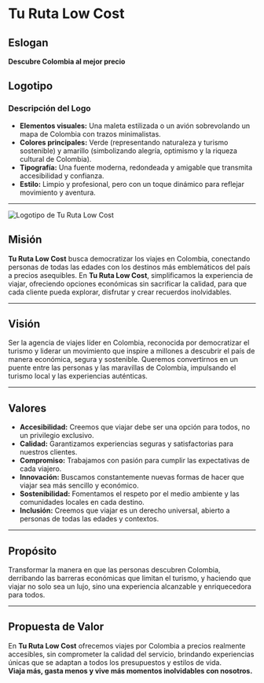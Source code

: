# Tu Ruta Low Cost

## Eslogan
**Descubre Colombia al mejor precio**

## Logotipo
### Descripción del Logo
- **Elementos visuales:** Una maleta estilizada o un avión sobrevolando un mapa de Colombia con trazos minimalistas.
- **Colores principales:** Verde (representando naturaleza y turismo sostenible) y amarillo (simbolizando alegría, optimismo y la riqueza cultural de Colombia).
- **Tipografía:** Una fuente moderna, redondeada y amigable que transmita accesibilidad y confianza.
- **Estilo:** Limpio y profesional, pero con un toque dinámico para reflejar movimiento y aventura.

---
![Logotipo de Tu Ruta Low Cost](file:///C:/Users/maric/Downloads/Imagenes%20de%20la%20marca/Logotipo%201.webp)

## Misión
**Tu Ruta Low Cost** busca democratizar los viajes en Colombia, conectando personas de todas las edades con los destinos más emblemáticos del país a precios asequibles. En **Tu Ruta Low Cost**, simplificamos la experiencia de viajar, ofreciendo opciones económicas sin sacrificar la calidad, para que cada cliente pueda explorar, disfrutar y crear recuerdos inolvidables.

---

## Visión
Ser la agencia de viajes líder en Colombia, reconocida por democratizar el turismo y liderar un movimiento que inspire a millones a descubrir el país de manera económica, segura y sostenible. Queremos convertirnos en un puente entre las personas y las maravillas de Colombia, impulsando el turismo local y las experiencias auténticas.

---

## Valores
- **Accesibilidad:** Creemos que viajar debe ser una opción para todos, no un privilegio exclusivo.
- **Calidad:** Garantizamos experiencias seguras y satisfactorias para nuestros clientes.
- **Compromiso:** Trabajamos con pasión para cumplir las expectativas de cada viajero.
- **Innovación:** Buscamos constantemente nuevas formas de hacer que viajar sea más sencillo y económico.
- **Sostenibilidad:** Fomentamos el respeto por el medio ambiente y las comunidades locales en cada destino.
- **Inclusión:** Creemos que viajar es un derecho universal, abierto a personas de todas las edades y contextos.

---

## Propósito
Transformar la manera en que las personas descubren Colombia, derribando las barreras económicas que limitan el turismo, y haciendo que viajar no solo sea un lujo, sino una experiencia alcanzable y enriquecedora para todos.

---

## Propuesta de Valor
En **Tu Ruta Low Cost** ofrecemos viajes por Colombia a precios realmente accesibles, sin comprometer la calidad del servicio, brindando experiencias únicas que se adaptan a todos los presupuestos y estilos de vida.  
**Viaja más, gasta menos y vive más momentos inolvidables con nosotros.**

